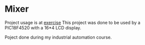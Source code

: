 # Mixer

 Project usage is at [exercise](Exercício.pdf)
 This project was done to be used by a PIC18F4520 with a 16*4 LCD display.

 Poject done during my industrial automation course.
